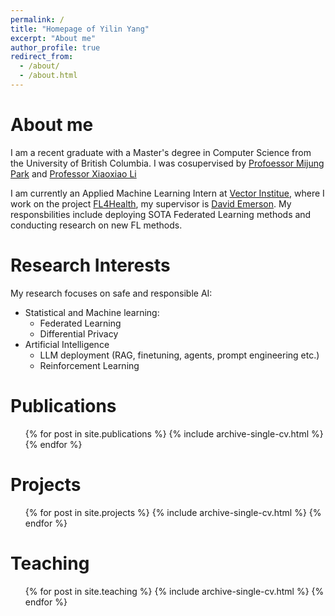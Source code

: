 ```yaml
---
permalink: /
title: "Homepage of Yilin Yang"
excerpt: "About me"
author_profile: true
redirect_from: 
  - /about/
  - /about.html
---
```

About me
======
I am a recent graduate with a Master's degree in Computer Science from the University of British Columbia. I was cosupervised by [Profoessor Mijung Park](https://scholar.google.com/citations?hl=en&inst=17001591832933267808&user=fqKsAJcAAAAJ) and [Professor Xiaoxiao Li](https://xxlya.github.io/xiaoxiao/)

I am currently an Applied Machine Learning Intern at [Vector Institue](https://vectorinstitute.ai/), where I work on the project [FL4Health](https://github.com/VectorInstitute/FL4Health), my supervisor is [David Emerson](https://vectorinstitute.ai/team/david-emerson/). My responsbilities include deploying SOTA Federated Learning methods and conducting research on new FL methods. 

Research Interests
======
My research focuses on safe and responsible AI:

* Statistical and Machine learning:
  * Federated Learning
  * Differential Privacy
* Artificial Intelligence
  * LLM deployment (RAG, finetuning, agents, prompt engineering etc.)
  * Reinforcement Learning

Publications
======
  <ul>{% for post in site.publications %}
    {% include archive-single-cv.html %}
  {% endfor %}</ul>
  
Projects
======
  <ul>{% for post in site.projects %}
    {% include archive-single-cv.html %}
  {% endfor %}</ul>

Teaching
======
  <ul>{% for post in site.teaching %}
    {% include archive-single-cv.html %}
  {% endfor %}</ul>
